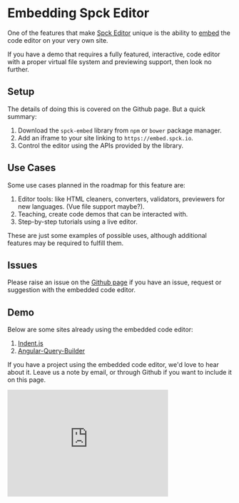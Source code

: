 # Embedding Spck Editor

One of the features that make [Spck Editor](https://spck.io) unique is the ability to [embed](https://github.com/spckio/spck-embed) the code editor on your very own site.

If you have a demo that requires a fully featured, interactive, code editor with a proper virtual file system and previewing support, then look no further.

## Setup

The details of doing this is covered on the Github page. But a quick summary:

1. Download the `spck-embed` library from `npm` or `bower` package manager.
2. Add an iframe to your site linking to `https://embed.spck.io`.
3. Control the editor using the APIs provided by the library.

## Use Cases

Some use cases planned in the roadmap for this feature are:

1. Editor tools: like HTML cleaners, converters, validators, previewers for new languages. (Vue file support maybe?).
2. Teaching, create code demos that can be interacted with.
3. Step-by-step tutorials using a live editor.

These are just some examples of possible uses, although additional features may be required to fulfill them.

## Issues

Please raise an issue on the [Github page](https://github.com/spckio/spck-embed/issues) if you have an issue, request or suggestion with the embedded code editor.

## Demo

Below are some sites already using the embedded code editor:

1. [Indent.js](https://zebzhao.github.io/indent.js/)
2. [Angular-Query-Builder](https://zebzhao.github.io/Angular-QueryBuilder/editor/)

If you have a project using the embedded code editor, we'd love to hear about it. Leave us a note by email, or through Github if you want to include it on this page.

<iframe src="https://embed.spck.io/" frameBorder="0" width="360" height="240"></iframe>